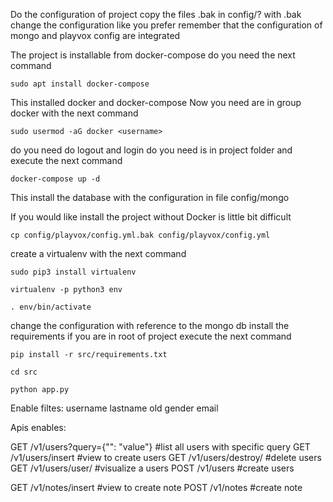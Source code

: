 Do the configuration of project
copy the files .bak in config/? with .bak
change the configuration like you prefer
remember that the configuration of mongo and playvox config are integrated 

The project is installable from docker-compose
do you need the next command

`sudo apt install docker-compose`

This installed docker and docker-compose
Now you need are in group docker with the next command

`sudo usermod -aG docker <username>`

do you need do logout and login 
do  you need is in project folder and execute the next command

`docker-compose up -d`

This install the database with the configuration in file config/mongo


If you would like install the project without Docker is little bit difficult

`cp config/playvox/config.yml.bak config/playvox/config.yml`

create a virtualenv with the next command

`sudo pip3 install virtualenv`

`virtualenv -p python3 env`

`. env/bin/activate`

change the configuration with reference to the mongo db
install the requirements
if you are in root of project execute the next command

`pip install -r src/requirements.txt`

`cd src`

`python app.py`

Enable filtes:
username
lastname
old
gender
email

Apis enables:

GET /v1/users?query={"<key>": "value"} #list all users with specific query
GET /v1/users/insert #view to create users
GET /v1/users/destroy/<id> #delete users
GET /v1/users/user/<id> #visualize a users
POST /v1/users #create users


GET  /v1/notes/insert #view to create note
POST /v1/notes #create note
